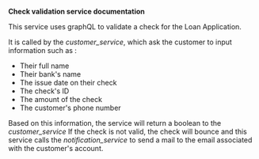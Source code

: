 **Check validation service documentation**

This service uses graphQL to validate a check for the Loan Application.

It is called by the *customer_service*, which ask the customer to input information such as :
 - Their full name
 - Their bank's name
 - The issue date on their check
 - The check's ID
 - The amount of the check
 - The customer's phone number

Based on this information, the service will return a boolean to the *customer_service*
If the check is not valid, the check will bounce and this service calls the *notification_service* to send a mail to the email associated with the customer's account.